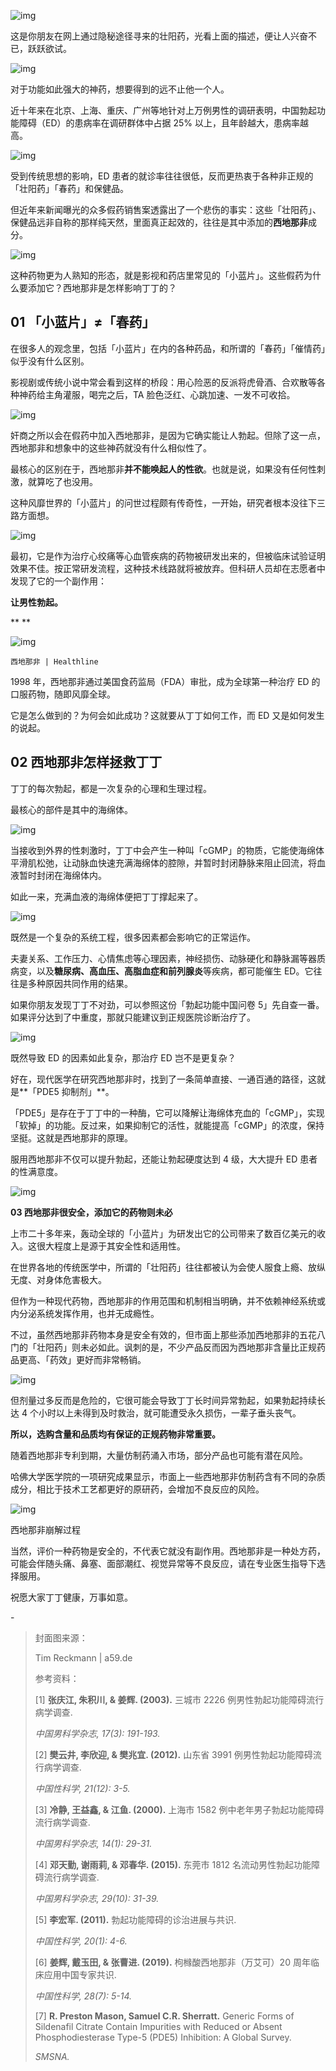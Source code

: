 ![img](https://mmbiz.qpic.cn/mmbiz_png/SlOqFKqEO4EUOTTOKgEYRsTBeUFDSaltZhbicTiaYuTtQ13qy74HV8Uy16WXKZmpqRkNiaoYPF29Wico6r1gpKkPXA/640?wx_fmt=png)



这是你朋友在网上通过隐秘途径寻来的壮阳药，光看上面的描述，便让人兴奋不已，跃跃欲试。



![img](https://mmbiz.qpic.cn/mmbiz_gif/SlOqFKqEO4EUOTTOKgEYRsTBeUFDSaltKmOnrAIBicw44AngP9amyqGGBDicy77VN1eKFVqGLbzzoY7oPJUyKzGg/640?wx_fmt=gif)



对于功能如此强大的神药，想要得到的远不止他一个人。



近十年来在北京、上海、重庆、广州等地针对上万例男性的调研表明，中国勃起功能障碍（ED）的患病率在调研群体中占据 25% 以上，且年龄越大，患病率越高。



![img](https://mmbiz.qpic.cn/mmbiz_png/SlOqFKqEO4EUOTTOKgEYRsTBeUFDSaltJS1z1HgcGlu7sKQB15KZ8QEjj0ibfiaNu5qKCWLBtKcg2jibu1KAQUUtw/640?wx_fmt=png)



受到传统思想的影响，ED 患者的就诊率往往很低，反而更热衷于各种非正规的「壮阳药」「春药」和保健品。



但近年来新闻曝光的众多假药销售案透露出了一个悲伤的事实：这些「壮阳药」、保健品远非自称的那样纯天然，里面真正起效的，往往是其中添加的**西地那非**成分。



![img](https://mmbiz.qpic.cn/mmbiz_gif/SlOqFKqEO4EUOTTOKgEYRsTBeUFDSaltH9SXVAwa1IccIZQVOv3fXImuq9cfnbicZUucicu0l3jzKbyvg4va0SAw/640?wx_fmt=gif)



这种药物更为人熟知的形态，就是影视和药店里常见的「小蓝片」。这些假药为什么要添加它？西地那非是怎样影响丁丁的？





## **01 「小蓝片」≠「春药」**



在很多人的观念里，包括「小蓝片」在内的各种药品，和所谓的「春药」「催情药」似乎没有什么区别。



影视剧或传统小说中常会看到这样的桥段：用心险恶的反派将虎骨酒、合欢散等各种神药给主角灌服，喝完之后，TA 脸色泛红、心跳加速、一发不可收拾。



![img](https://mmbiz.qpic.cn/mmbiz_gif/SlOqFKqEO4EUOTTOKgEYRsTBeUFDSaltCcSjxtAl6vQOgQP9TuicUvKtx8gJ9iaJp2OxXZDc6nR4O7iauVBtfzZMw/640?wx_fmt=gif)





奸商之所以会在假药中加入西地那非，是因为它确实能让人勃起。但除了这一点，西地那非和想象中的这些神药就没有什么相似性了。



最核心的区别在于，西地那非**并不能唤起人的性欲**。也就是说，如果没有任何性刺激，就算吃了也没用。



这种风靡世界的「小蓝片」的问世过程颇有传奇性，一开始，研究者根本没往下三路方面想。



![img](https://mmbiz.qpic.cn/mmbiz_png/SlOqFKqEO4EUOTTOKgEYRsTBeUFDSaltOkjtS3ahcWibGIHUhRMXrja1GKibic6USiaY22yEaCUyDN2SKg3IKSAu8w/640?wx_fmt=png)



最初，它是作为治疗心绞痛等心血管疾病的药物被研发出来的，但被临床试验证明效果不佳。按正常研发流程，这种技术线路就将被放弃。但科研人员却在志愿者中发现了它的一个副作用：



**让男性勃起。**

**
**

![img](https://mmbiz.qpic.cn/mmbiz_png/SlOqFKqEO4EUOTTOKgEYRsTBeUFDSaltAiaIrxpNLUvseb6boISNGWbmJen4dJy2bSicpia2u21RyQt0iadmLrFCrQ/640?wx_fmt=png)

```
西地那非 | Healthline
```



1998 年，西地那非通过美国食药监局（FDA）审批，成为全球第一种治疗 ED 的口服药物，随即风靡全球。



它是怎么做到的？为何会如此成功？这就要从丁丁如何工作，而 ED 又是如何发生的说起。





## **02 西地那非怎样拯救丁丁**



丁丁的每次勃起，都是一次复杂的心理和生理过程。



最核心的部件是其中的海绵体。



![img](https://mmbiz.qpic.cn/mmbiz_png/SlOqFKqEO4EUOTTOKgEYRsTBeUFDSaltBKjbflusHzjZ68Lt3byxc6oAJHNR0OOHOVK5xl0EiaNGWmjynI28Khg/640?wx_fmt=png)



当接收到外界的性刺激时，丁丁中会产生一种叫「cGMP」的物质，它能使海绵体平滑肌松弛，让动脉血快速充满海绵体的腔隙，并暂时封闭静脉来阻止回流，将血液暂时封闭在海绵体内。



如此一来，充满血液的海绵体便把丁丁撑起来了。



![img](https://mmbiz.qpic.cn/mmbiz_png/SlOqFKqEO4EUOTTOKgEYRsTBeUFDSalt3dicqdXwKk5UyhFicFp8ia1YqsH4vGXG6SD77lxiaiaJrAmQ6FtUAkQnbCQ/640?wx_fmt=png)



既然是一个复杂的系统工程，很多因素都会影响它的正常运作。



夫妻关系、工作压力、心情焦虑等心理因素，神经损伤、动脉硬化和静脉漏等器质病变，以及**糖尿病、高血压、高脂血症和前列腺炎**等疾病，都可能催生 ED。它往往是多种原因共同作用的结果。



如果你朋友发现丁丁不对劲，可以参照这份「勃起功能中国问卷 5」先自查一番。如果评分达到了中重度，那就只能建议到正规医院诊断治疗了。



![img](https://mmbiz.qpic.cn/mmbiz_png/SlOqFKqEO4EUOTTOKgEYRsTBeUFDSalthjSJRA4qWKnNo5bW53EXcZtCu1pxelpPmxsILu21EmzooibnPibyq1FQ/640?wx_fmt=png)



既然导致 ED 的因素如此复杂，那治疗 ED 岂不是更复杂？



好在，现代医学在研究西地那非时，找到了一条简单直接、一通百通的路径，这就是**「PDE5 抑制剂」**。



「PDE5」是存在于丁丁中的一种酶，它可以降解让海绵体充血的「cGMP」，实现「软掉」的功能。反过来，如果抑制它的活性，就能提高「cGMP」的浓度，保持坚挺。这就是西地那非的原理。



服用西地那非不仅可以提升勃起，还能让勃起硬度达到 4 级，大大提升 ED 患者的性满意度。



![img](https://mmbiz.qpic.cn/mmbiz_png/SlOqFKqEO4EUOTTOKgEYRsTBeUFDSalteRcib2cHkGML277DbPyFoQm89ibNZDlLkwzLfmPkuqHwBLWd6sIO9biaQ/640?wx_fmt=png)





**03 西地那非很安全，添加它的药物则未必**



上市二十多年来，轰动全球的「小蓝片」为研发出它的公司带来了数百亿美元的收入。这很大程度上是源于其安全性和适用性。



在世界各地的传统医学中，所谓的「壮阳药」往往都被认为会使人服食上瘾、放纵无度、对身体危害极大。



但作为一种现代药物，西地那非的作用范围和机制相当明确，并不依赖神经系统或内分泌系统发挥作用，也并无成瘾性。



不过，虽然西地那非药物本身是安全有效的，但市面上那些添加西地那非的五花八门的「壮阳药」则未必如此。讽刺的是，不少产品反而因为西地那非含量比正规药品更高、「药效」更好而非常畅销。



![img](https://mmbiz.qpic.cn/mmbiz_png/SlOqFKqEO4EUOTTOKgEYRsTBeUFDSaltQ57Gfv1D5JuwhaX5wIMrmPic6wFgwbiaCJyuq81UCD3cia6icnJ2ibV3tgg/640?wx_fmt=png)



但剂量过多反而是危险的，它很可能会导致丁丁长时间异常勃起，如果勃起持续长达 4 个小时以上未得到及时救治，就可能遭受永久损伤，一辈子垂头丧气。



**所以，选购含量和品质均有保证的正规药物非常重要。**



随着西地那非专利到期，大量仿制药涌入市场，部分产品也可能有潜在风险。



哈佛大学医学院的一项研究成果显示，市面上一些西地那非仿制药含有不同的杂质成分，相比于技术工艺都更好的原研药，会增加不良反应的风险。



![img](https://mmbiz.qpic.cn/mmbiz_gif/SlOqFKqEO4EUOTTOKgEYRsTBeUFDSalt5GlAQVdAzaVpkVOfpTkicjXYw8iajJriaHia6TpXm0oQ6kicNq4NAqfiatow/640?wx_fmt=gif)

西地那非崩解过程



当然，评价一种药物是安全的，不代表它就没有副作用。西地那非是一种处方药，可能会伴随头痛、鼻塞、面部潮红、视觉异常等不良反应，请在专业医生指导下选择服用。



祝愿大家丁丁健康，万事如意。



\-



> 封面图来源：
>
> 
>
> Tim Reckmann | a59.de
>
> 
>
> 参考资料：
>
> 
>
> [1] **张庆江, 朱积川, & 姜辉. (2003).** 三城市 2226 例男性勃起功能障碍流行病学调查.
>
> *中国男科学杂志, 17(3): 191-193.*
>
> 
>
> [2] **樊云井, 李欣迎, & 樊兆宜. (2012).** 山东省 3991 例男性勃起功能障碍流行病学调查.
>
> *中国性科学, 21(12): 3-5.*
>
> 
>
> [3] **冷静, 王益鑫, & 江鱼. (2000).** 上海市 1582 例中老年男子勃起功能障碍流行病学调查.
>
> *中国男科学杂志, 14(1): 29-31.*
>
> 
>
> [4] **邓天勤, 谢雨莉, & 邓春华. (2015).** 东莞市 1812 名流动男性勃起功能障碍流行病学调查.
>
> *中国男科学杂志, 29(10): 31-39.*
>
> 
>
> [5] **李宏军. (2011).** 勃起功能障碍的诊治进展与共识.
>
> *中国性科学, 20(1): 4-6.*
>
> 
>
> [6] **姜辉, 戴玉田, & 张曹进. (2019).** 枸橼酸西地那非（万艾可）20 周年临床应用中国专家共识.
>
> *中国性科学, 28(7): 5-14.*
>
> 
>
> [7] **R. Preston Mason, Samuel C.R. Sherratt.** Generic Forms of Sildenafil Citrate Contain Impurities with Reduced or Absent Phosphodiesterase Type-5 (PDE5) Inhibition: A Global Survey.
>
> *SMSNA.*